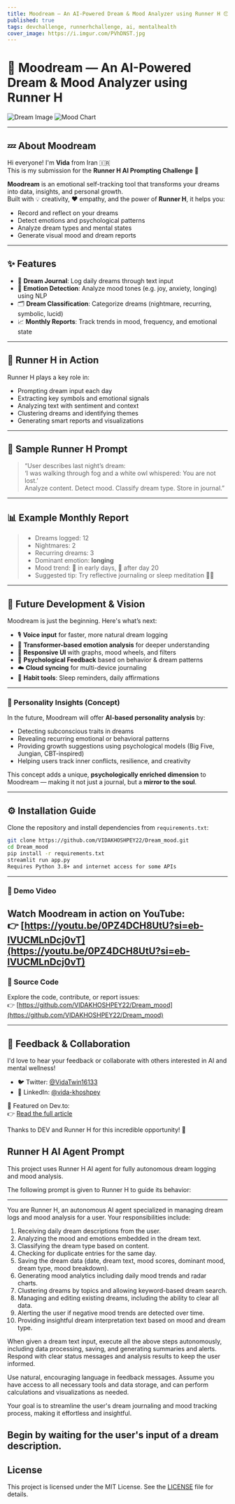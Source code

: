 ```yaml
---
title: Moodream — An AI-Powered Dream & Mood Analyzer using Runner H 😴🌙
published: true
tags: devchallenge, runnerhchallenge, ai, mentalhealth
cover_image: https://i.imgur.com/PVhDNST.jpg
---
```


# 🌙 Moodream — An AI-Powered Dream & Mood Analyzer using Runner H

![Dream Image](./dream.jpg)
![Mood Chart](./image.png)

---

## 💤 About Moodream

Hi everyone! I'm **Vida** from Iran 🇮🇷  
This is my submission for the **Runner H AI Prompting Challenge** 🧠

**Moodream** is an emotional self-tracking tool that transforms your dreams into data, insights, and personal growth.  
Built with 💡 creativity, ❤️ empathy, and the power of **Runner H**, it helps you:

- Record and reflect on your dreams  
- Detect emotions and psychological patterns  
- Analyze dream types and mental states  
- Generate visual mood and dream reports

---

## ✨ Features

- 🧠 **Dream Journal**: Log daily dreams through text input  
- 💖 **Emotion Detection**: Analyze mood tones (e.g. joy, anxiety, longing) using NLP  
- 🗂️ **Dream Classification**: Categorize dreams (nightmare, recurring, symbolic, lucid)  
- 📈 **Monthly Reports**: Track trends in mood, frequency, and emotional state  

---

## 🧠 Runner H in Action

Runner H plays a key role in:

- Prompting dream input each day  
- Extracting key symbols and emotional signals  
- Analyzing text with sentiment and context  
- Clustering dreams and identifying themes  
- Generating smart reports and visualizations  

---

## 🌈 Sample Runner H Prompt

> “User describes last night’s dream:  
> ‘I was walking through fog and a white owl whispered: You are not lost.’  
> Analyze content. Detect mood. Classify dream type. Store in journal.”

---

## 📊 Example Monthly Report

> - Dreams logged: 12  
> - Nightmares: 2  
> - Recurring dreams: 3  
> - Dominant emotion: **longing**  
> - Mood trend: 🔻 in early days, 🔼 after day 20  
> - Suggested tip: Try reflective journaling or sleep meditation 🧘‍♀️  

---

## 🔮 Future Development & Vision

Moodream is just the beginning. Here's what’s next:

- 🎙️ **Voice input** for faster, more natural dream logging  
- 🤖 **Transformer-based emotion analysis** for deeper understanding  
- 📱 **Responsive UI** with graphs, mood wheels, and filters  
- 🧾 **Psychological Feedback** based on behavior & dream patterns  
- ☁️ **Cloud syncing** for multi-device journaling  
- 🧘 **Habit tools**: Sleep reminders, daily affirmations  

---

### 🧩 Personality Insights (Concept)

In the future, Moodream will offer **AI-based personality analysis** by:

- Detecting subconscious traits in dreams  
- Revealing recurring emotional or behavioral patterns  
- Providing growth suggestions using psychological models (Big Five, Jungian, CBT-inspired)  
- Helping users track inner conflicts, resilience, and creativity  

This concept adds a unique, **psychologically enriched dimension** to Moodream — making it not just a journal, but a **mirror to the soul**.

---

## ⚙️ Installation Guide

Clone the repository and install dependencies from `requirements.txt`:

```bash
git clone https://github.com/VIDAKHOSHPEY22/Dream_mood.git
cd Dream_mood
pip install -r requirements.txt
streamlit run app.py
Requires Python 3.8+ and internet access for some APIs
```

---


### 🎥 Demo Video

Watch Moodream in action on YouTube:  
👉 [https://youtu.be/0PZ4DCH8UtU?si=eb-lVUCMLnDcj0vT](https://youtu.be/0PZ4DCH8UtU?si=eb-lVUCMLnDcj0vT)
---

### 📂 Source Code

Explore the code, contribute, or report issues:  
👉 [https://github.com/VIDAKHOSHPEY22/Dream_mood](https://github.com/VIDAKHOSHPEY22/Dream_mood)

---

## 💬 Feedback & Collaboration

I'd love to hear your feedback or collaborate with others interested in AI and mental wellness!

- 🐦 Twitter: [@VidaTwin16133](https://x.com/VidaTwin16133)  
- 💼 LinkedIn: [@vida-khoshpey](https://www.linkedin.com/in/vida-khoshpey-820124265)



🚀 Featured on Dev.to:  
👉 [Read the full article](https://dev.to/vidakhoshpey22/your-ai-powered-dream-mood-analyst-with-runner-h-3i29)

Thanks to DEV and Runner H for this incredible opportunity! 💙

## Runner H AI Agent Prompt

This project uses Runner H AI agent for fully autonomous dream logging and mood analysis.

The following prompt is given to Runner H to guide its behavior:

---
You are Runner H, an autonomous AI agent specialized in managing dream logs and mood analysis for a user. Your responsibilities include:

1. Receiving daily dream descriptions from the user.
2. Analyzing the mood and emotions embedded in the dream text.
3. Classifying the dream type based on content.
4. Checking for duplicate entries for the same day.
5. Saving the dream data (date, dream text, mood scores, dominant mood, dream type, mood breakdown).
6. Generating mood analytics including daily mood trends and radar charts.
7. Clustering dreams by topics and allowing keyword-based dream search.
8. Managing and editing existing dreams, including the ability to clear all data.
9. Alerting the user if negative mood trends are detected over time.
10. Providing insightful dream interpretation text based on mood and dream type.

When given a dream text input, execute all the above steps autonomously, including data processing, saving, and generating summaries and alerts. Respond with clear status messages and analysis results to keep the user informed.

Use natural, encouraging language in feedback messages. Assume you have access to all necessary tools and data storage, and can perform calculations and visualizations as needed.

Your goal is to streamline the user's dream journaling and mood tracking process, making it effortless and insightful.

Begin by waiting for the user's input of a dream description.
---

## License

This project is licensed under the MIT License. See the [LICENSE](./LICENSE) file for details.
